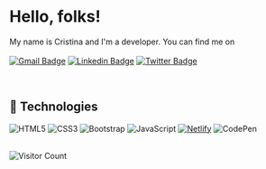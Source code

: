 # Hello, folks!

My name is Cristina and I'm a developer. You can find me on <br>
<br>
[![Gmail Badge](https://img.shields.io/badge/c.torres.martinez.97@gmail.com-c14438?style=flat-square&logo=Gmail&logoColor=white&link=mailto:ing.c.torres.martinez.97@gmail.com)](mailto:ing.miller.vega@gmail.com)
[![Linkedin Badge](https://img.shields.io/badge/-cristina-blue?style=flat-square&logo=Linkedin&logoColor=white&link=https://www.linkedin.com/in/cristinatorresmartinez/)](https://www.linkedin.com/in/cristinatorresmartinez/)
[![Twitter Badge](https://img.shields.io/badge/-@c_t_martinez-00acee?style=flat&logo=Twitter&logoColor=white)](https://twitter.com/intent/follow?screen_name=c_t_martinez "Follow on Twitter")

<br>

## 🔧 Technologies
![HTML5](https://img.shields.io/badge/html5-%23E34F26.svg?style=for-the-badge&logo=html5&logoColor=white)
![CSS3](https://img.shields.io/badge/css3-%231572B6.svg?style=for-the-badge&logo=css3&logoColor=white)
![Bootstrap](https://img.shields.io/badge/bootstrap-%23563D7C.svg?style=for-the-badge&logo=bootstrap&logoColor=white)
![JavaScript](https://img.shields.io/badge/javascript-%23323330.svg?style=for-the-badge&logo=javascript&logoColor=%23F7DF1E)
[![Netlify](https://img.shields.io/badge/netlify-%23000000.svg?style=for-the-badge&logo=netlify&logoColor=#00C7B7)](&link=https://cristinatorresmartinez.netlify.app/)
![CodePen](https://img.shields.io/badge/Codepen-000000?style=for-the-badge&logo=codepen&logoColor=white&link=https://codepen.io/cristinatorresmartinez)



<br>![Visitor Count](https://profile-counter.glitch.me/{cristinatorresmartinez}/count.svg)
